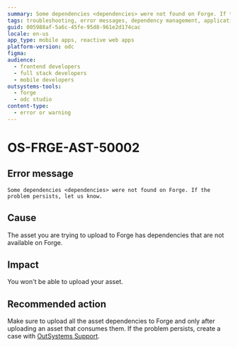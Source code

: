 ```yaml
---
summary: Some dependencies <dependencies> were not found on Forge. If the problem persists, let us know.
tags: troubleshooting, error messages, dependency management, application deployment, outsystems forge
guid: 005988af-5a6c-45fe-95d8-961e2d174cac
locale: en-us
app_type: mobile apps, reactive web apps
platform-version: odc
figma:
audience:
  - frontend developers
  - full stack developers
  - mobile developers
outsystems-tools:
  - forge
  - odc studio
content-type:
  - error or warning
---
```


# OS-FRGE-AST-50002

## Error message

`Some dependencies <dependencies> were not found on Forge. If the problem persists, let us know.`

## Cause

The asset you are trying to upload to Forge has dependencies that are not available on Forge.

## Impact

You won't be able to upload your asset.

## Recommended action

Make sure to upload all the asset dependencies to Forge and only after uploading an asset that consumes them.
If the problem persists, create a case with [OutSystems Support](https://www.outsystems.com/support/portal/open-support-case?ErrorCode=OS-FRGE-AST-50002).
